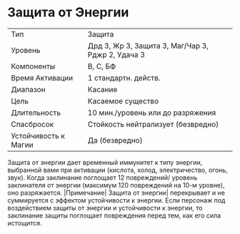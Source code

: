 
# Защита от Энергии

| | |
|---|---|
|Тип|Защита|
|Уровень| Дрд 3, Жр 3, Защита 3, Маг/Чар 3, Рджр 2, Удача 3|
|Компоненты| В, С, БФ|
|Время Активации| 1 стандартн. действ.|
|Диапазон| Касание|
|Цель| Касаемое существо|
|Длительность| 10 мин./уровень или до разряжения|
|Спасбросок| Стойкость нейтрализует (безвредно)|
|Устойчивость к Магии| Да (безвредно)|

Защита от энергии дает временный
иммунитет к типу энергии, выбранной
вами при активации (кислота, холод,
электричество, огонь, звук). Когда заклинание поглощает 12 повреждений/
уровень заклинателя от энергии (максимум 120 повреждений на 10-м уровне),
оно разряжается.
|Примечание| Защита от энергии|
перекрывает и не суммируется с эффектом устойчивости к энергии. Если
персонаж под воздействием защиты
от энергии и устойчивости к энергии,
то заклинание защиты поглощает повреждения перед тем, как его сила истощится.
